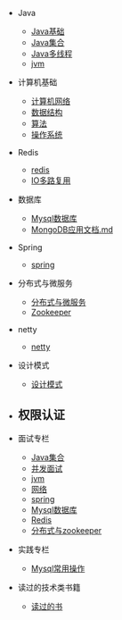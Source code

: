
* Java

  * [Java基础](./docs/a-0面试题总结-Java基础.md)
  * [Java集合](./docs/b-2Java集合.md)
  * [Java多线程](./docs/b-3Java多线程.md)
  * [jvm](./docs/b-4jvm.md)
* 计算机基础

  * [计算机网络](./docs/c-1计算机网络.md)
  * [数据结构](./docs/c-2数据结构.md)
  * [算法](./docs/c-3算法.md)
  * [操作系统](./docs/c-4操作系统.md)  
* Redis

  - [redis](./docs/d-1redis.md) 
  - [IO多路复用](./docs/d-2IO多路复用.md)
* 数据库

  - [Mysql数据库](./docs/e-1Mysql.md)
  - [MongoDB应用文档.md](./docs/e-2MongoDB应用文档.md)
* Spring

  - [spring](./docs/f-1spring.md)
* 分布式与微服务

  - [分布式与微服务](g-1分布式与微服务)
  - [Zookeeper](./docs/g-2zookeeper.md)
* netty
  
  - [netty](./docs/netty.md)
* 设计模式
  - [设计模式](./docs/j-1设计模式.md)
* 权限认证
  - 
* 面试专栏

  - [Java集合](./docs/a-2Java集合.md)
  - [并发面试](./docs/a-1并发面试.md)
  - [jvm](./docs/a-3jvm.md)
  - [网络](./docs/a-4网络)
  - [spring](./docs/a-5spring.md)
  - [Mysql数据库](./docs/a-8Mysql数据库.md)
  - [Redis](./docs/a-6Redis.md)
  - [分布式与zookeeper](./docs/a-7分布式与zookeeper.md)
* 实践专栏
  - [Mysql常用操作](./docs/i-1Mysql常用操作.md)
* 读过的技术类书籍

  - [读过的书](./docs/h-1books.md)